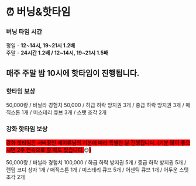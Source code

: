 # ⏰ 버닝&핫타임

### **버닝 타임 시간**

평일 - **12\~14시, 19\~21시 1.2배**\
주말 - **24시간 1.2배 / 12\~14시, 19\~21시 1.5배**



## 매주 주말 밤 10시에 핫타임이 진행됩니다.



### **핫타임 보상**

50,000랑 / 바닐라 경험치 50,000 / 하급 하락 방지권 3개 / 중급 하락 방지권 3개 / 매직스톤 1개 / 미스테리 큐브 3개 / 스탯 조각 2개



### **강화 핫타임 보상**

<mark style="background-color:red;">강화 핫타임은 서버장인 세이류님의 기분에 따라 특별한 날 진행됩니다. (기분 많이 좋으시면 2주 연속으로 할 때도 있습니다.</mark>😉<mark style="background-color:red;">)</mark>

50,000랑 / 바닐라 경험치 100,000 / 하급 하락 방지권 5개 / 중급 하락 방지권 5개 / 랜덤 코디 상자 1개 / 매직스톤 1개 / 미스테리 큐브 5개 / 어센틱 큐브 1개 / 어두운 스탯 조각 2개
